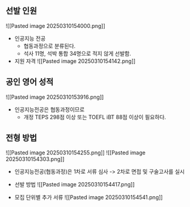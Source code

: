 ## 선발 인원
![[Pasted image 20250310154000.png]]
- 인공지능 전공
	- 협동과정으로 분류된다.
	- 석사 11명, 석박 통합 34명으로 적지 않게 선발함.
- 지원 자격
	![[Pasted image 20250310154142.png]]


## 공인 영어 성적
![[Pasted image 20250310153916.png]]
- 인공지능전공은 협동과정이므로
	- 개정 TEPS 298점 이상 또는 TOEFL iBT 88점 이상이 필요하다.

## 전형 방법

![[Pasted image 20250310154255.png]]
![[Pasted image 20250310154303.png]]
- 인공지능전공(협동과정)은 1차로 서류 심사 -> 2차로 면접 및 구술고사를 실시

- 선발 방법
	![[Pasted image 20250310154417.png]]

- 모집 단위별 추가 서류
	![[Pasted image 20250310154541.png]]
